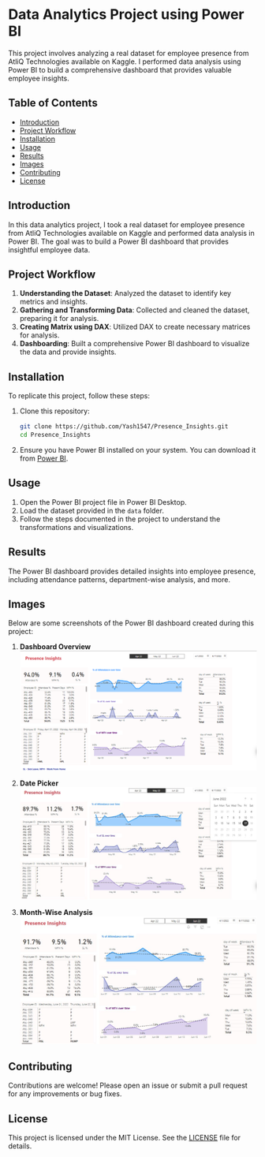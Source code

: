# Data Analytics Project using Power BI

This project involves analyzing a real dataset for employee presence from AtliQ Technologies available on Kaggle. I performed data analysis using Power BI to build a comprehensive dashboard that provides valuable employee insights.

## Table of Contents
- [Introduction](#introduction)
- [Project Workflow](#project-workflow)
- [Installation](#installation)
- [Usage](#usage)
- [Results](#results)
- [Images](#images)
- [Contributing](#contributing)
- [License](#license)

## Introduction

In this data analytics project, I took a real dataset for employee presence from AtliQ Technologies available on Kaggle and performed data analysis in Power BI. The goal was to build a Power BI dashboard that provides insightful employee data.

## Project Workflow

1. **Understanding the Dataset**: Analyzed the dataset to identify key metrics and insights.
2. **Gathering and Transforming Data**: Collected and cleaned the dataset, preparing it for analysis.
3. **Creating Matrix using DAX**: Utilized DAX to create necessary matrices for analysis.
4. **Dashboarding**: Built a comprehensive Power BI dashboard to visualize the data and provide insights.

## Installation

To replicate this project, follow these steps:

1. Clone this repository:
    ```bash
    git clone https://github.com/Yash1547/Presence_Insights.git
    cd Presence_Insights
    ```

2. Ensure you have Power BI installed on your system. You can download it from [Power BI](https://powerbi.microsoft.com/).

## Usage

1. Open the Power BI project file in Power BI Desktop.
2. Load the dataset provided in the `data` folder.
3. Follow the steps documented in the project to understand the transformations and visualizations.

## Results

The Power BI dashboard provides detailed insights into employee presence, including attendance patterns, department-wise analysis, and more.

## Images

Below are some screenshots of the Power BI dashboard created during this project:

1. **Dashboard Overview**
    ![Dashboard Overview](https://github.com/Yash1547/Presence_Insights/blob/main/image/img1.png)

2. **Date Picker**
    ![Date Picker](https://github.com/Yash1547/Presence_Insights/blob/main/image/img2.jpg)

3. **Month-Wise Analysis**
    ![Month-Wise Analysis](https://github.com/Yash1547/Presence_Insights/blob/main/image/img3.jpg)

## Contributing

Contributions are welcome! Please open an issue or submit a pull request for any improvements or bug fixes.

## License

This project is licensed under the MIT License. See the [LICENSE](LICENSE) file for details.
